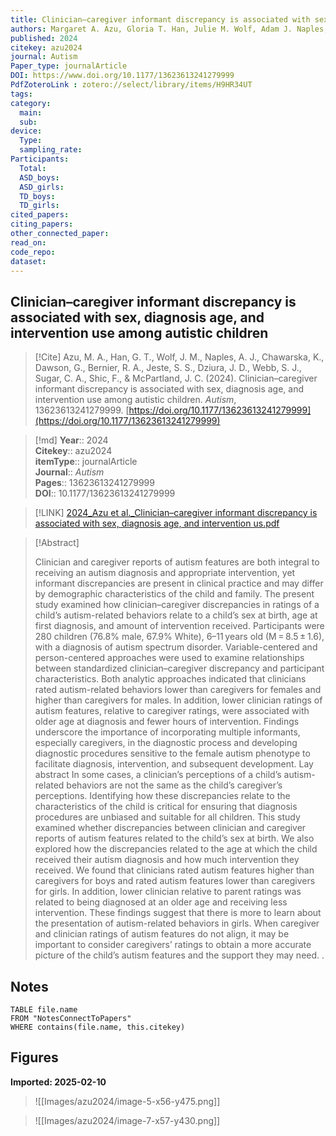 ```yaml
---
title: Clinician–caregiver informant discrepancy is associated with sex, diagnosis age, and intervention use among autistic children
authors: Margaret A. Azu, Gloria T. Han, Julie M. Wolf, Adam J. Naples, Katarzyna Chawarska, Geraldine Dawson, Raphael A. Bernier, Shafali S. Jeste, James D. Dziura, Sara J. Webb, Catherine A. Sugar, Frederick Shic, James C. McPartland
published: 2024
citekey: azu2024
journal: Autism
Paper_type: journalArticle
DOI: https://www.doi.org/10.1177/13623613241279999
PdfZoteroLink : zotero://select/library/items/H9HR34UT
tags: 
category:
  main: 
  sub: 
device:
  Type: 
  sampling_rate: 
Participants:
  Total: 
  ASD_boys: 
  ASD_girls: 
  TD_boys: 
  TD_girls: 
cited_papers:
citing_papers: 
other_connected_paper: 
read_on: 
code_repo: 
dataset:
---
```


## Clinician–caregiver informant discrepancy is associated with sex, diagnosis age, and intervention use among autistic children

> [!Cite]
> Azu, M. A., Han, G. T., Wolf, J. M., Naples, A. J., Chawarska, K., Dawson, G., Bernier, R. A., Jeste, S. S., Dziura, J. D., Webb, S. J., Sugar, C. A., Shic, F., & McPartland, J. C. (2024). Clinician–caregiver informant discrepancy is associated with sex, diagnosis age, and intervention use among autistic children. _Autism_, 13623613241279999. [https://doi.org/10.1177/13623613241279999](https://doi.org/10.1177/13623613241279999)


>[!md]
> **Year**:: 2024   
> **Citekey**:: azu2024  
> **itemType**:: journalArticle  
> **Journal**:: *Autism*   
> **Pages**:: 13623613241279999  
> **DOI**:: 10.1177/13623613241279999    

> [!LINK] 
> [2024_Azu et al._Clinician–caregiver informant discrepancy is associated with sex, diagnosis age, and intervention us.pdf](zotero://select/library/items/Q7HJE446)

> [!Abstract]
>
> Clinician and caregiver reports of autism features are both integral to receiving an autism diagnosis and appropriate intervention, yet informant discrepancies are present in clinical practice and may differ by demographic characteristics of the child and family. The present study examined how clinician–caregiver discrepancies in ratings of a child’s autism-related behaviors relate to a child’s sex at birth, age at first diagnosis, and amount of intervention received. Participants were 280 children (76.8% male, 67.9% White), 6–11 years old (M = 8.5 ± 1.6), with a diagnosis of autism spectrum disorder. Variable-centered and person-centered approaches were used to examine relationships between standardized clinician–caregiver discrepancy and participant characteristics. Both analytic approaches indicated that clinicians rated autism-related behaviors lower than caregivers for females and higher than caregivers for males. In addition, lower clinician ratings of autism features, relative to caregiver ratings, were associated with older age at diagnosis and fewer hours of intervention. Findings underscore the importance of incorporating multiple informants, especially caregivers, in the diagnostic process and developing diagnostic procedures sensitive to the female autism phenotype to facilitate diagnosis, intervention, and subsequent development.
Lay abstract
In some cases, a clinician’s perceptions of a child’s autism-related behaviors are not the same as the child’s caregiver’s perceptions. Identifying how these discrepancies relate to the characteristics of the child is critical for ensuring that diagnosis procedures are unbiased and suitable for all children. This study examined whether discrepancies between clinician and caregiver reports of autism features related to the child’s sex at birth. We also explored how the discrepancies related to the age at which the child received their autism diagnosis and how much intervention they received. We found that clinicians rated autism features higher than caregivers for boys and rated autism features lower than caregivers for girls. In addition, lower clinician relative to parent ratings was related to being diagnosed at an older age and receiving less intervention. These findings suggest that there is more to learn about the presentation of autism-related behaviors in girls. When caregiver and clinician ratings of autism features do not align, it may be important to consider caregivers’ ratings to obtain a more accurate picture of the child’s autism features and the support they may need.
>.
> 


## Notes

```dataview 
TABLE file.name 
FROM "NotesConnectToPapers" 
WHERE contains(file.name, this.citekey)
```


## Figures

**Imported: 2025-02-10**

> ![[Images/azu2024/image-5-x56-y475.png]]

> ![[Images/azu2024/image-7-x57-y430.png]]